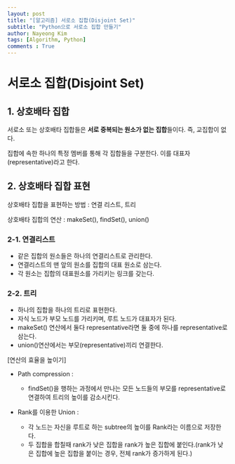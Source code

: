 ```yaml
---
layout: post
title: "[알고리즘] 서로소 집합(Disjoint Set)"
subtitle: "Python으로 서로소 집합 만들기"
author: Nayeong Kim
tags: [Algorithm, Python]
comments : True
---
```


# 서로소 집합(Disjoint Set)

## 1. 상호배타 집합

서로소 또는 상호배타 집합들은 **서로 중복되는 원소가 없는 집합**들이다. 즉, 교집합이 없다.

집합에 속한 하나의 특정 멤버를 통해 각 집합들을 구분한다. 이를 대표자(representative)라고 한다.



## 2. 상호배타 집합 표현

상호배타 집합을 표현하는 방법 : 연결 리스트, 트리

상호배타 집합의 연산 : makeSet(), findSet(), union()

### 2-1. 연결리스트

- 같은 집합의 원소들은 하나의 연결리스트로 관리한다.
- 연결리스트의 맨 앞의 원소를 집합의 대표 원소로 삼는다.
- 각 원소는 집합의 대표원소를 가리키는 링크를 갖는다.



### 2-2. 트리

- 하나의 집합을 하나의 트리로 표현한다.
- 자식 노드가 부모 노드를 가리키며, 루트 노드가 대표자가 된다.
- makeSet() 연산에서 둘다 representative라면 둘 중에 하나를 representative로 삼는다.
- union()연산에서는 부모(representative)끼리 연결한다.

[연산의 효율을 높이기]

- Path compression : 

  - findSet()을 행하는 과정에서 만나는 모든 노드들의 부모를 representative로 연결하여 트리의 높이를 감소시킨다.

- Rank를 이용한 Union : 

  - 각 노드는 자신을 루트로 하는 subtree의 높이를 Rank라는 이름으로 저장한다. 
  - 두 집합을 합칠때 rank가 낮은 집합을 rank가 높은 집합에 붙인다.(rank가 낮은 집합에 높은 집합을 붙이는 경우, 전체 rank가 증가하게 된다.)
